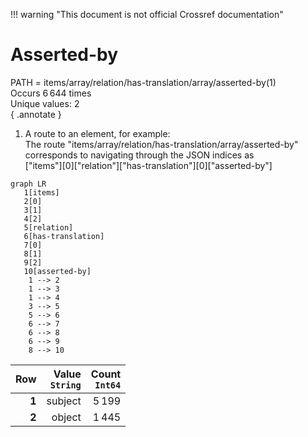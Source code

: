 !!! warning "This document is not official Crossref documentation"
# Asserted-by
PATH = items/array/relation/has-translation/array/asserted-by(1)  
Occurs 6 644 times  
Unique values: 2  
{ .annotate }

1. A route to an element, for example:  
   The route "items/array/relation/has-translation/array/asserted-by" corresponds to navigating through the JSON indices as  
   ["items"][0]["relation"]["has-translation"][0]["asserted-by"]  

```mermaid
graph LR
   1[items]
   2[0]
   3[1]
   4[2]
   5[relation]
   6[has-translation]
   7[0]
   8[1]
   9[2]
   10[asserted-by]
    1 --> 2
    1 --> 3
    1 --> 4
    3 --> 5
    5 --> 6
    6 --> 7
    6 --> 8
    6 --> 9
    8 --> 10
```

| **Row** | **Value**<br>`String` | **Count**<br>`Int64` |
|--------:|----------------------:|---------------------:|
| **1**   | subject               | 5 199                |
| **2**   | object                | 1 445                |

